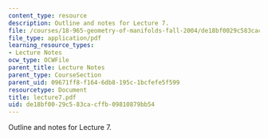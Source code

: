 ```yaml
---
content_type: resource
description: Outline and notes for Lecture 7.
file: /courses/18-965-geometry-of-manifolds-fall-2004/de18bf0029c583cacffb09810879bb54_lecture7.pdf
file_type: application/pdf
learning_resource_types:
- Lecture Notes
ocw_type: OCWFile
parent_title: Lecture Notes
parent_type: CourseSection
parent_uid: 09671ff8-f164-6db8-195c-1bcfefe5f599
resourcetype: Document
title: lecture7.pdf
uid: de18bf00-29c5-83ca-cffb-09810879bb54
---
```

Outline and notes for Lecture 7.

